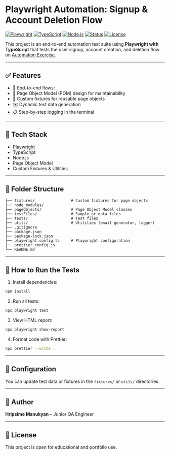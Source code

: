 # Playwright Automation: Signup & Account Deletion Flow

[![Playwright](https://img.shields.io/badge/Tested%20With-Playwright-45ba63?logo=playwright&logoColor=white)](https://playwright.dev/)
[![TypeScript](https://img.shields.io/badge/Built%20With-TypeScript-3178c6?logo=typescript&logoColor=white)](https://www.typescriptlang.org/)
[![Node.js](https://img.shields.io/badge/Runtime-Node.js-339933?logo=node.js&logoColor=white)](https://nodejs.org/)
[![Status](https://img.shields.io/badge/Test%20Status-Passing-brightgreen)](#)
[![License](https://img.shields.io/badge/license-MIT-blue)](#)

This project is an end-to-end automation test suite using **Playwright with TypeScript** that tests the user signup, account creation, and deletion flow on [Automation Exercise](https://automationexercise.com/).

---

## ✅ Features

- 🔹 End-to-end flows:
- 🧱 Page Object Model (POM) design for maintainability
- 🔁 Custom fixtures for reusable page objects
- ✉️ Dynamic test data generation
- 📋 Step-by-step logging in the terminal

---

## 🧪 Tech Stack

- [Playwright](https://playwright.dev/)
- TypeScript
- Node.js
- Page Object Model
- Custom Fixtures & Utilities

---

## 📂 Folder Structure

```
├── fixtures/                # Custom fixtures for page objects
├── node_modules/
├── pageObjects/             # Page Object Model classes
├── testFiles/               # Sample or data files
├── tests/                   # Test files
├── utils/                   # Utilities (email generator, logger)
├── .gitignore
├── package.json
├── package-lock.json
├── playwright.config.ts     # Playwright configuration
├── prettier.config.js
└── README.md
```

---

## 🚀 How to Run the Tests

1. Install dependencies:

```bash
npm install
```

2. Run all tests:

```bash
npx playwright test
```

3. View HTML report:

```bash
npx playwright show-report
```

4. Format code with Prettier:

```bash
npx prettier --write .
```

---

## 🔧 Configuration

You can update test data or fixtures in the `fixtures/` or `utils/` directories.

---

## 👤 Author

**Hripsime Manukyan** – Junior QA Engineer

---

## 📃 License

This project is open for educational and portfolio use.
